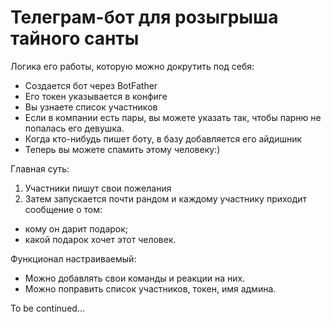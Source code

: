 # Телеграм-бот для розыгрыша тайного санты

Логика его работы, которую можно докрутить под себя:
+ Создается бот через BotFather
+ Его токен указывается в конфиге
+ Вы узнаете список участников
+ Если в компании есть пары, вы можете указать так, чтобы парню не попалась его девушка.
+ Когда кто-нибудь пишет боту, в базу добавляется его айдишник
+ Теперь вы можете спамить этому человеку:)

Главная суть:
1) Участники пишут свои пожелания
2) Затем запускается почти рандом и каждому участнику приходит сообщение о том:
- кому он дарит подарок;
- какой подарок хочет этот человек. 

Функционал настраиваемый:
+ Можно добавлять свои команды и реакции на них.
+ Можно поправить список участников, токен, имя админа.

To be continued...